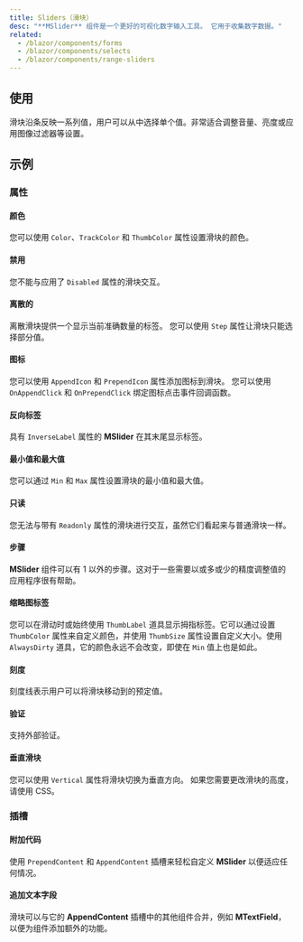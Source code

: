 ```yaml
---
title: Sliders（滑块）
desc: "**MSlider** 组件是一个更好的可视化数字输入工具。 它用于收集数字数据。"
related:
  - /blazor/components/forms
  - /blazor/components/selects
  - /blazor/components/range-sliders
---
```


## 使用

滑块沿条反映一系列值，用户可以从中选择单个值。非常适合调整音量、亮度或应用图像过滤器等设置。

<sliders-usage></sliders-usage>

## 示例

### 属性

#### 颜色

您可以使用 `Color`、`TrackColor` 和 `ThumbColor` 属性设置滑块的颜色。

<masa-example file="Examples.components.sliders.Colors"></masa-example>

#### 禁用

您不能与应用了 `Disabled` 属性的滑块交互。

<masa-example file="Examples.components.sliders.Disabled"></masa-example>

#### 离散的

离散滑块提供一个显示当前准确数量的标签。 您可以使用 `Step` 属性让滑块只能选择部分值。

<masa-example file="Examples.components.sliders.Discrete"></masa-example>

#### 图标

您可以使用 `AppendIcon` 和 `PrependIcon` 属性添加图标到滑块。 您可以使用 `OnAppendClick` 和 `OnPrependClick` 绑定图标点击事件回调函数。

<masa-example file="Examples.components.sliders.Icons"></masa-example>

#### 反向标签

具有 `InverseLabel` 属性的 **MSlider** 在其末尾显示标签。

<masa-example file="Examples.components.sliders.InverseLabel"></masa-example>

#### 最小值和最大值

您可以通过 `Min` 和 `Max` 属性设置滑块的最小值和最大值。

<masa-example file="Examples.components.sliders.MinAndMax"></masa-example>

#### 只读

您无法与带有 `Readonly` 属性的滑块进行交互，虽然它们看起来与普通滑块一样。

<masa-example file="Examples.components.sliders.Readonly"></masa-example>

#### 步骤

**MSlider** 组件可以有 1 以外的步骤。这对于一些需要以或多或少的精度调整值的应用程序很有帮助。

<masa-example file="Examples.components.sliders.Step"></masa-example>

#### 缩略图标签

您可以在滑动时或始终使用 `ThumbLabel` 道具显示拇指标签。它可以通过设置 `ThumbColor` 属性来自定义颜色，并使用 `ThumbSize` 属性设置自定义大小。使用 `AlwaysDirty` 道具，它的颜色永远不会改变，即使在 `Min` 值上也是如此。

<masa-example file="Examples.components.sliders.Thumb"></masa-example>

#### 刻度

刻度线表示用户可以将滑块移动到的预定值。

<masa-example file="Examples.components.sliders.Ticks"></masa-example>

#### 验证

支持外部验证。

<masa-example file="Examples.components.sliders.Validation"></masa-example>

#### 垂直滑块

您可以使用 `Vertical` 属性将滑块切换为垂直方向。 如果您需要更改滑块的高度，请使用 CSS。

<masa-example file="Examples.components.sliders.VerticalSliders"></masa-example>

### 插槽

#### 附加代码

使用 `PrependContent` 和 `AppendContent` 插槽来轻松自定义 **MSlider** 以便适应任何情况。

<masa-example file="Examples.components.sliders.AppendAndPrepend"></masa-example>

#### 追加文本字段

滑块可以与它的 **AppendContent** 插槽中的其他组件合并，例如 **MTextField**，以便为组件添加额外的功能。

<masa-example file="Examples.components.sliders.AppendTextField"></masa-example>